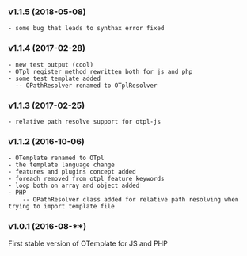 ### v1.1.5 (2018-05-08)

	- some bug that leads to synthax error fixed

### v1.1.4 (2017-02-28)

	- new test output (cool) 
	- OTpl register method rewritten both for js and php
	- some test template added
	  -- OPathResolver renamed to OTplResolver

### v1.1.3 (2017-02-25)

	- relative path resolve support for otpl-js

### v1.1.2 (2016-10-06)

	- OTemplate renamed to OTpl
	- the template language change
	- features and plugins concept added
	- foreach removed from otpl feature keywords
	- loop both on array and object added
	- PHP
		-- OPathResolver class added for relative path resolving when trying to import template file

### v1.0.1 (2016-08-**)

First stable version of OTemplate for JS and PHP